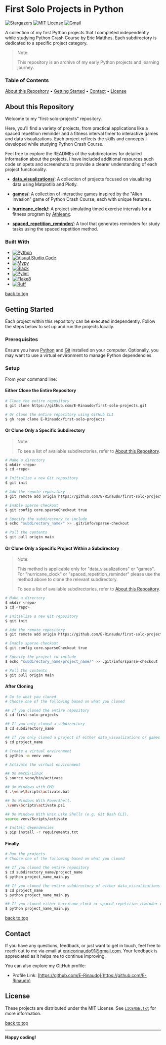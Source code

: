 # First Solo Projects in Python

[![Stargazers][stars-shield]][stars-url]
[![MIT License][license-shield]][license-url]
[![Gmail][Gmail-shield]][Gmail-url]

A collection of my first Python projects that I completed independently while studying Python Crash Course by Eric Matthes.
Each subdirectory is dedicated to a specific project category.

> Note:
>
> This repository is an archive of my early Python projects and learning journey.  

<!-- markdownlint-disable MD001 -->
### Table of Contents

[About this Repository](#about-this-repository) •
[Getting Started](#getting-started) •
[Contact](#contact) •
[License](#license)
<!-- markdownlint-enable MD001 -->

## About this Repository

Welcome to my "first-solo-projects" repository.

Here, you'll find a variety of projects, from practical applications like a spaced repetition reminder and a fitness interval timer to interactive games and data visualizations. Each project reflects the skills and concepts I developed while studying Python Crash Course.

Feel free to explore the READMEs of the subdirectories for detailed information about the projects. I have included additional resources such code snippets and screenshots to provide a clearer understanding of each project functionality.

+ **[data_visualizations/][Data-Visualizations-url]**:
A collection of projects focused on visualizing data using Matplotlib and Plotly.

+ **[games/][Games-url]**:
A collection of interactive games inspired by the "Alien Invasion" game of Python Crash Course, each with unique features.

+ **[hurricane_clock/][Hurricane-Clock-url]**:
A project simulating timed exercise intervals for a fitness program by [Athleanx][Athleanx-url].

+ **[spaced_repetition_reminder/][Spaced-Repetition-Reminder-url]**:
A tool that generates reminders for study tasks using the spaced repetition method.

### Built With

+ [![Python][Python-badge]][Python-url]
+ [![Visual Studio Code][VSCode-badge]][VSCode-url]
+ [![Mypy][Mypy-badge]][Mypy-url]
+ [![Black][Black-badge]][Black-url]
+ [![Pylint][Pylint-badge]][Pylint-url]
+ [![Flake8][Flake8-badge]][Flake8-url]
+ [![Ruff][Ruff-badge]][Ruff-url]
  
[back to top](#first-solo-projects-in-python)

## Getting Started

Each project within this repository can be executed independently.
Follow the steps below to set up and run the projects locally.

### Prerequisites

Ensure you have [Python][Python-download] and [Git][Git-download] installed on your computer.
Optionally, you may want to use a virtual environment to manage Python dependencies.

### Setup

From your command line:

#### Either Clone the Entire Repository

```bash
# Clone the entire repository
$ git clone https://github.com/E-Rinaudo/first-solo-projects.git

# Or Clone the entire repository using GitHub CLI
$ gh repo clone E-Rinaudo/first-solo-projects
```

#### Or Clone Only a Specific Subdirectory

> Note:
>
> To see a list of available subdirectories, refer to [About this Repository](#about-this-repository).

```bash
# Make a directory
$ mkdir <repo>
$ cd <repo>

# Initialize a new Git repository
$ git init

# Add the remote repository
$ git remote add origin https://github.com/E-Rinaudo/first-solo-projects.git

# Enable sparse checkout
$ git config core.sparseCheckout true

# Specify the subdirectory to include
$ echo "subdirectory_name/" >> .git/info/sparse-checkout

# Pull the contents
$ git pull origin main
```

#### Or Clone Only a Specific Project Within a Subdirectory

> Note:
>
> This method is applicable only for "data_visualizations" or "games".
> For "hurricane_clock" or "spaced_repetition_reminder" please use the method above to clone the relevant subdirectory.
>
> To see a list of available subdirectories, refer to [About this Repository](#about-this-repository).

```bash
# Make a directory
$ mkdir <repo>
$ cd <repo>

# Initialize a new Git repository
$ git init

# Add the remote repository
$ git remote add origin https://github.com/E-Rinaudo/first-solo-projects.git

# Enable sparse checkout
$ git config core.sparseCheckout true

# Specify the project to include
$ echo "subdirectory_name/project_name/" >> .git/info/sparse-checkout

# Pull the contents
$ git pull origin main
```

#### After Cloning

```bash
# Go to what you cloned
# Choose one of the following based on what you cloned

## If you cloned the entire repository
$ cd first-solo-projects

## If you only cloned a subdirectory
$ cd subdirectory_name

## If you only cloned a project of either data_visualizations or games
$ cd project_name

# Create a virtual environment
$ python -m venv venv

# Activate the virtual environment

## On macOS/Linux
$ source venv/bin/activate

## On Windows with CMD
$ .\venv\Scripts\activate.bat

## On Windows With PowerShell.
.\venv\Scripts\activate.ps1

## On Windows With Unix Like Shells (e.g. Git Bash CLI).
source venv/Scripts/activate

# Install dependencies
$ pip install -r requirements.txt
```

#### Finally

```bash
# Run the projects
# Choose one of the following based on what you cloned

## If you cloned the entire repository
$ cd subdirectory_name/project_name
$ python project_name_main.py

## If you cloned the entire subdirectory of either data_visualizations or games
$ cd project_name
$ python project_name_main.py

## If you cloned either hurricane_clock or spaced_repetition_reminder or a project within either data_visualizations or games
$ python project_name_main.py
```

[back to top](#first-solo-projects-in-python)

## Contact

If you have any questions, feedback, or just want to get in touch, feel free to reach out to me via email at <enricorinaudo91@gmail.com>.
Your feedback is appreciated as it helps me to continue improving.

You can also explore my GitHub profile:

+ Profile Link: [https://github.com/E-Rinaudo](https://github.com/E-Rinaudo)

## License

These projects are distributed under the MIT License. See [`LICENSE.txt`][license-url] for more information.

[back to top](#first-solo-projects-in-python)

---

**Happy coding!**

<!-- SHIELDS -->
[stars-shield]: https://img.shields.io/github/stars/E-Rinaudo/first-solo-projects.svg?style=flat
[stars-url]: https://github.com/E-Rinaudo/first-solo-projects/stargazers
[license-shield]: https://img.shields.io/github/license/E-Rinaudo/first-solo-projects.svg?style=flat
[license-url]: https://github.com/E-Rinaudo/first-solo-projects/blob/main/LICENSE.txt
[Gmail-shield]: https://img.shields.io/badge/Gmail-D14836?style=flat&logo=gmail&logoColor=white
[Gmail-url]: mailto:enricorinaudo91@gmail.com

<!-- BADGES -->
[Python-badge]: https://img.shields.io/badge/python-3670A0?logo=python&logoColor=ffdd54&style=flat
[Python-url]: https://docs.python.org/3/
[VSCode-badge]: https://img.shields.io/badge/Visual%20Studio%20Code-007ACC?logo=visualstudiocode&logoColor=fff&style=flat
[VSCode-url]: https://code.visualstudio.com/docs
[Mypy-badge]: https://img.shields.io/badge/mypy-checked-blue?style=flat
[Mypy-url]: https://mypy.readthedocs.io/
[Black-badge]: https://img.shields.io/badge/code%20style-black-000000.svg
[Black-url]: https://black.readthedocs.io/en/stable/
[Pylint-badge]: https://img.shields.io/badge/linting-pylint-yellowgreen?style=flat
[Pylint-url]: https://pylint.readthedocs.io/
[Ruff-badge]: https://img.shields.io/endpoint?url=https://raw.githubusercontent.com/astral-sh/ruff/main/assets/badge/v2.json
[Ruff-url]: https://docs.astral.sh/ruff/tutorial/
[Flake8-badge]: https://img.shields.io/badge/linting-flake8-blue?style=flat
[Flake8-url]: https://flake8.pycqa.org/en/latest/

<!-- PROJECTS LINKS -->
[Data-Visualizations-url]: https://github.com/E-Rinaudo/first-solo-projects/tree/main/data_visualizations
[Games-url]: https://github.com/E-Rinaudo/first-solo-projects/tree/main/games
[Hurricane-Clock-url]: https://github.com/E-Rinaudo/first-solo-projects/tree/main/hurricane_clock
[Spaced-Repetition-Reminder-url]: https://github.com/E-Rinaudo/first-solo-projects/tree/main/spaced_repetition_reminder

<!-- MISCELLANEA -->
[Athleanx-url]: https://athleanx.com/

<!-- PREREQUISITES LINKS -->
[Python-download]: https://www.python.org/downloads/
[Git-download]: https://git-scm.com
